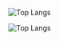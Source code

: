 ![Top Langs](https://github-readme-stats.vercel.app/api/top-langs?username=osmanbal97&locale=en&hide_title=false&layout=compact&card_width=350&langs_count=6&theme=dracula&hide_border=false&cache_seconds=600&count_private=true)

 ![Top Langs](https://github-readme-stats.vercel.app/api/top-langs/?username=osmanbal97&langs_count=8&count_private=true&layout=compact&card_width=350&langs_count=6&theme=react&hide_border=false&bg_color=0D1117)

